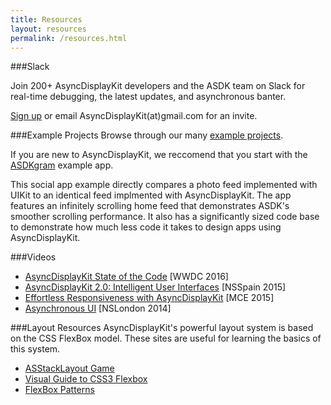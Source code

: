 ```yaml
---
title: Resources
layout: resources
permalink: /resources.html
---
```


###Slack

Join 200+ AsyncDisplayKit developers and the ASDK team on Slack for real-time debugging, the latest updates, and asynchronous banter. 

<a href="http://asdk-slack-auto-invite.herokuapp.com">Sign up</a> or email AsyncDisplayKit(at)gmail.com for an invite.

###Example Projects
Browse through our many <a href="https://github.com/facebook/AsyncDisplayKit/tree/master/examples">example projects</a>. 

If you are new to AsyncDisplayKit, we reccomend that you start with the <a href="https://github.com/facebook/AsyncDisplayKit/tree/master/examples/ASDKgram">ASDKgram</a> example app. 

This social app example directly compares a photo feed implemented with UIKit to an identical feed implmented with AsyncDisplayKit. The app features an infinitely scrolling home feed that demonstrates ASDK's smoother scrolling performance. It also has a significantly sized code base to demonstrate how much less code it takes to design apps using AsyncDisplayKit.

###Videos
<ul>
  <li><a href = "https://www.youtube.com/watch?v=8ngXakpE2x8">AsyncDisplayKit State of the Code</a> [WWDC 2016]
  <li><a href = "https://www.youtube.com/watch?v=RY_X7l1g79Q">AsyncDisplayKit 2.0: Intelligent User Interfaces</a> [NSSpain 2015]
  <li><a href = "https://www.youtube.com/watch?v=ZPL4Nse76oY">Effortless Responsiveness with AsyncDisplayKit</a> [MCE 2015]
  <li><a href = "https://www.youtube.com/watch?v=h4QDbgB7RLo">Asynchronous UI</a> [NSLondon 2014]
</ul> 

###Layout Resources
AsyncDisplayKit's powerful layout system is based on the CSS FlexBox model. These sites are useful for learning the basics of this system. 
<ul>
  <li><a href = "http://nguyenhuy.github.io/froggy-asdk-layout/">ASStackLayout Game</a>
  <li><a href = "https://demos.scotch.io/visual-guide-to-css3-flexbox-flexbox-playground/demos/">Visual Guide to CSS3 Flexbox</a>
  <li><a href = "http://www.flexboxpatterns.com/home">FlexBox Patterns</a>
</ul>
